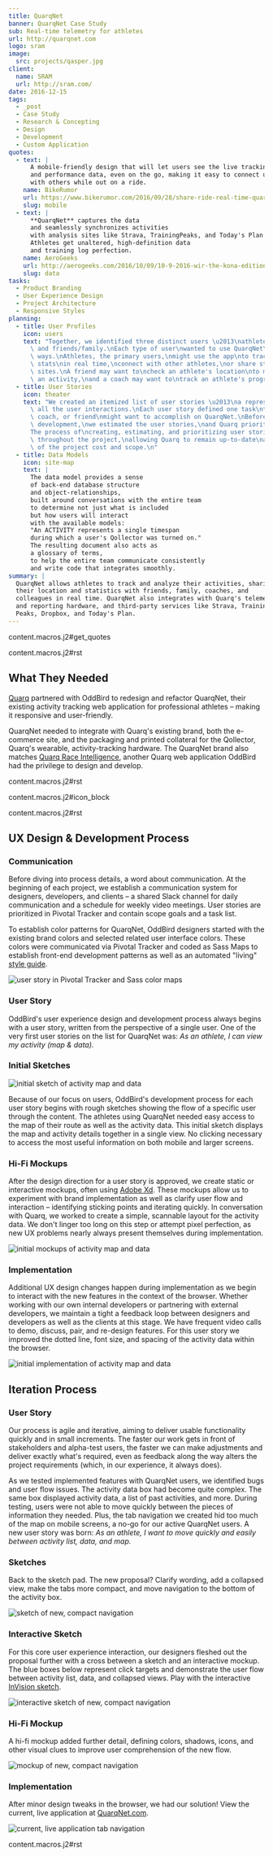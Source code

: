 ```yaml
---
title: QuarqNet
banner: QuarqNet Case Study
sub: Real-time telemetry for athletes
url: http://quarqnet.com
logo: sram
image:
  src: projects/qasper.jpg
client:
  name: SRAM
  url: http://sram.com/
date: 2016-12-15
tags:
  - _post
  - Case Study
  - Research & Concepting
  - Design
  - Development
  - Custom Application
quotes:
  - text: |
      A mobile-friendly design that will let users see the live tracking
      and performance data, even on the go, making it easy to connect up
      with others while out on a ride.
    name: BikeRumor
    url: https://www.bikerumor.com/2016/09/28/share-ride-real-time-quarq-qollector/
    slug: mobile
  - text: |
      **QuarqNet** captures the data
      and seamlessly synchronizes activities
      with analysis sites like Strava, TrainingPeaks, and Today's Plan.
      Athletes get unaltered, high-definition data
      and training log perfection.
    name: AeroGeeks
    url: http://aerogeeks.com/2016/10/09/10-9-2016-wir-the-kona-edition/
    slug: data
tasks:
  - Product Branding
  - User Experience Design
  - Project Architecture
  - Responsive Styles
planning:
  - title: User Profiles
    icon: users
    text: "Together, we identified three distinct users \u2013\nathletes, coaches,\
      \ and friends/family.\nEach type of user\nwanted to use QuarqNet\nin unique\
      \ ways.\nAthletes, the primary users,\nmight use the app\nto track routes and\
      \ stats\nin real time,\nconnect with other athletes,\nor share stats on third-party\
      \ sites.\nA friend may want to\ncheck an athlete's location\nto meet up for\
      \ an activity,\nand a coach may want to\ntrack an athlete's progress over time.\n"
  - title: User Stories
    icon: theater
    text: "We created an itemized list of user stories \u2013\na representation of\
      \ all the user interactions.\nEach user story defined one task\nthat an athlete,\
      \ coach, or friend\nmight want to accomplish on QuarqNet.\nBefore beginning\
      \ development,\nwe estimated the user stories,\nand Quarq prioritized them.\n\
      The process of\ncreating, estimating, and prioritizing user stories\ncontinued\
      \ throughout the project,\nallowing Quarq to remain up-to-date\nand in control\
      \ of the project cost and scope.\n"
  - title: Data Models
    icon: site-map
    text: |
      The data model provides a sense
      of back-end database structure
      and object-relationships,
      built around conversations with the entire team
      to determine not just what is included
      but how users will interact
      with the available models:
      "An ACTIVITY represents a single timespan
      during which a user's Qollector was turned on."
      The resulting document also acts as
      a glossary of terms,
      to help the entire team communicate consistently
      and write code that integrates smoothly.
summary: |
  QuarqNet allows athletes to track and analyze their activities, sharing
  their location and statistics with friends, family, coaches, and
  colleagues in real time. QuarqNet also integrates with Quarq's telemetry
  and reporting hardware, and third-party services like Strava, Training
  Peaks, Dropbox, and Today's Plan.
---
```


content.macros.j2\#get\_quotes

content.macros.j2\#rst

## What They Needed

[Quarq] partnered with OddBird to redesign and refactor QuarqNet, their
existing activity tracking web application for professional athletes –
making it responsive and user-friendly.

QuarqNet needed to integrate with Quarq's existing brand, both the
e-commerce site, and the packaging and printed collateral for the
Qollector, Quarq's wearable, activity-tracking hardware. The QuarqNet
brand also matches [Quarq Race Intelligence], another Quarq web
application OddBird had the privilege to design and develop.

content.macros.j2\#rst

content.macros.j2\#icon\_block

content.macros.j2\#rst

  [Quarq]: https://www.quarq.com
  [Quarq Race Intelligence]: https://www.quarqrace.com/

## UX Design & Development Process

### Communication

Before diving into process details, a word about communication. At the
beginning of each project, we establish a communication system for
designers, developers, and clients – a shared Slack channel for daily
communication and a schedule for weekly video meetings. User stories are
prioritized in Pivotal Tracker and contain scope goals and a task list.

To establish color patterns for QuarqNet, OddBird designers started with
the existing brand colors and selected related user interface colors.
These colors were communicated via Pivotal Tracker and coded as Sass
Maps to establish front-end development patterns as well as an automated
"living" [style guide].

<img src="/static/images/work/quarqnet/communication.jpg" class="extend-large extend-large" alt="user story in Pivotal Tracker and Sass color maps" />

  [style guide]: http://quarqnet.com/styleguide/config-colors.html

### User Story

OddBird's user experience design and development process always begins
with a user story, written from the perspective of a single user. One of
the very first user stories on the list for QuarqNet was: *As an
athlete, I can view my activity (map & data).*

### Initial Sketches

<img src="/static/images/work/quarqnet/activity.jpg" class="extend-left img-shadow extend-left img-shadow" alt="initial sketch of activity map and data" />

Because of our focus on users, OddBird's development process for each
user story begins with rough sketches showing the flow of a specific
user through the content. The athletes using QuarqNet needed easy access
to the map of their route as well as the activity data. This initial
sketch displays the map and activity details together in a single view.
No clicking necessary to access the most useful information on both
mobile and larger screens.

### Hi-Fi Mockups

After the design direction for a user story is approved, we create
static or interactive mockups, often using [Adobe Xd]. These mockups
allow us to experiment with brand implementation as well as clarify user
flow and interaction – identifying sticking points and iterating
quickly. In conversation with Quarq, we worked to create a simple,
scannable layout for the activity data. We don't linger too long on this
step or attempt pixel perfection, as new UX problems nearly always
present themselves during implementation.

<img src="/static/images/work/quarqnet/mockup1.jpg" class="extend-large extend-large" alt="initial mockups of activity map and data" />

  [Adobe Xd]: http://www.adobe.com/products/experience-design.html

### Implementation

Additional UX design changes happen during implementation as we begin to
interact with the new features in the context of the browser. Whether
working with our own internal developers or partnering with external
developers, we maintain a tight a feedback loop between designers and
developers as well as the clients at this stage. We have frequent video
calls to demo, discuss, pair, and re-design features. For this user
story we improved the dotted line, font size, and spacing of the
activity data within the browser.

<img src="/static/images/work/quarqnet/implementation.jpg" class="extend-large extend-large" alt="initial implementation of activity map and data" />

## Iteration Process

### User Story

Our process is agile and iterative, aiming to deliver usable
functionality quickly and in small increments. The faster our work gets
in front of stakeholders and alpha-test users, the faster we can make
adjustments and deliver exactly what's required, even as feedback along
the way alters the project requirements (which, in our experience, it
always does).

As we tested implemented features with QuarqNet users, we identified
bugs and user flow issues. The activity data box had become quite
complex. The same box displayed activity data, a list of past
activities, and more. During testing, users were not able to move
quickly between the pieces of information they needed. Plus, the tab
navigation we created hid too much of the map on mobile screens, a no-go
for our active QuarqNet users. A new user story was born: *As an
athlete, I want to move quickly and easily between activity list, data,
and map.*

### Sketches

Back to the sketch pad. The new proposal? Clarify wording, add a
collapsed view, make the tabs more compact, and move navigation to the
bottom of the activity box.

<img src="/static/images/work/quarqnet/compact.jpg" class="extend-full extend-full" alt="sketch of new, compact navigation" />

### Interactive Sketch

For this core user experience interaction, our designers fleshed out the
proposal further with a cross between a sketch and an interactive
mockup. The blue boxes below represent click targets and demonstrate the
user flow between activity list, data, and collapsed views. Play with
the interactive [InVision sketch].

<img src="/static/images/work/quarqnet/interactive.jpg" class="extend-large extend-large" alt="interactive sketch of new, compact navigation" />

  [InVision sketch]: https://invis.io/YC8PAW1K3#/191020362_Map_Only

### Hi-Fi Mockup

A hi-fi mockup added further detail, defining colors, shadows, icons,
and other visual clues to improve user comprehension of the new flow.

<img src="/static/images/work/quarqnet/mockup3.jpg" class="extend-large img-shadow extend-large img-shadow" alt="mockup of new, compact navigation" />

### Implementation

After minor design tweaks in the browser, we had our solution! View the
current, live application at [QuarqNet.com].

<img src="/static/images/work/quarqnet/implementation3.jpg" class="extend-large extend-large" alt="current, live application tab navigation" />

content.macros.j2\#rst

  [QuarqNet.com]: https://www.quarqnet.com/
